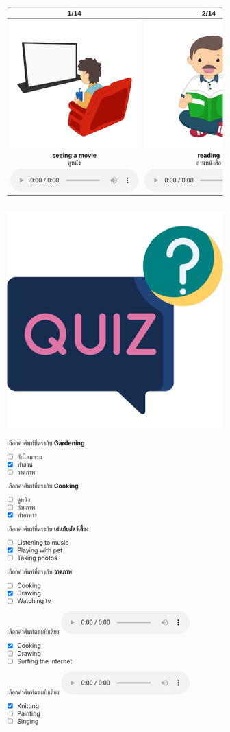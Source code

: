 <div class="carrousel">


|1/14|2/14|3/14|4/14|5/14|6/14|7/14|8/14|9/14|10/14|11/14|12/14|13/14|14/14|
| :----: | :----: | :----: | :----: | :----: | :----: | :----: | :----: | :----: | :----: | :----: | :----: | :----: | :----: |
|![](/media/img/hobbies__seeing&#x20;a&#x20;movie.svg)|![](/media/img/hobbies__reading.svg)|![](/media/img/hobbies__gardening.svg)|![](/media/img/hobbies__surfing&#x20;the&#x20;internet.svg)|![](/media/img/hobbies__listening&#x20;to&#x20;music.svg)|![](/media/img/hobbies__drawing.svg)|![](/media/img/hobbies__cooking.svg)|![](/media/img/hobbies__playing&#x20;sports.svg)|![](/media/img/hobbies__watching&#x20;tv.svg)|![](/media/img/hobbies__knitting.svg)|![](/media/img/hobbies__singing.svg)|![](/media/img/hobbies__taking&#x20;photos.svg)|![](/media/img/hobbies__painting.svg)|![](/media/img/hobbies__playing&#x20;with&#x20;pet.svg)|
|**seeing a movie**<br>ดูหนัง|**reading**<br>อ่านหนังสือ|**gardening**<br>ทําสวน|**surfing the internet**<br>ท่องอินเทอร์เน็ต|**listening to music**<br>ฟังเพลง|**drawing**<br>วาดภาพ|**cooking**<br>ทําอาหาร|**playing sports**<br>เล่นกีฬา|**watching tv**<br>ดูทีวี|**knitting**<br>ถักไหมพรม|**singing**<br>ร้องเพลง|**taking photos**<br>ถ่ายภาพ|**painting**<br>วาดภาพ|**playing with pet**<br>เล่นกับสัตว์เลี้ยง|
|![](/media/audio/seeing&#x20;a&#x20;movie.mp3)|![](/media/audio/reading.mp3)|![](/media/audio/gardening.mp3)|![](/media/audio/surfing&#x20;the&#x20;internet.mp3)|![](/media/audio/listening&#x20;to&#x20;music.mp3)|![](/media/audio/drawing.mp3)|![](/media/audio/cooking.mp3)|![](/media/audio/playing&#x20;sports.mp3)|![](/media/audio/watching&#x20;tv.mp3)|![](/media/audio/knitting.mp3)|![](/media/audio/singing.mp3)|![](/media/audio/taking&#x20;photos.mp3)|![](/media/audio/painting.mp3)|![](/media/audio/playing&#x20;with&#x20;pet.mp3)|

</div>



# ![icon](/media/icons/quiz.svg) 

<div class=question>

 เลือกคำศัพท์ที่ตรงกับ **Gardening**
 - [ ] ถักไหมพรม
 - [x] ทําสวน
 - [ ] วาดภาพ
</div>
<div class=question>

 เลือกคำศัพท์ที่ตรงกับ **Cooking**
 - [ ] ดูหนัง
 - [ ] ถ่ายภาพ
 - [x] ทําอาหาร
</div>
<div class=question>

 เลือกคำศัพท์ที่ตรงกับ **เล่นกับสัตว์เลี้ยง**
 - [ ] Listening to music
 - [x] Playing with pet
 - [ ] Taking photos
</div>
<div class=question>

 เลือกคำศัพท์ที่ตรงกับ **วาดภาพ**
 - [ ] Cooking
 - [x] Drawing
 - [ ] Watching tv
</div>
<div class=question>

เลือกคำศัพท์ตรงกับเสียง ![](/media/audio/cooking.mp3) 
 - [x] Cooking
 - [ ] Drawing
 - [ ] Surfing the internet
</div>

<div class=question>

เลือกคำศัพท์ตรงกับเสียง ![](/media/audio/knitting.mp3) 
 - [x] Knitting
 - [ ] Painting
 - [ ] Singing
</div>


